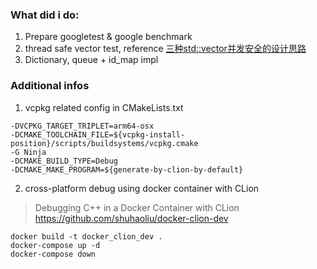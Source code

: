 ### What did i do:

1. Prepare googletest & google benchmark
2. thread safe vector test, reference [三种std::vector并发安全的设计思路](https://segmentfault.com/a/1190000041334904)
3. Dictionary, queue + id_map impl


### Additional infos

1. vcpkg related config in CMakeLists.txt

```shell
-DVCPKG_TARGET_TRIPLET=arm64-osx
-DCMAKE_TOOLCHAIN_FILE=${vcpkg-install-position}/scripts/buildsystems/vcpkg.cmake
-G Ninja
-DCMAKE_BUILD_TYPE=Debug
-DCMAKE_MAKE_PROGRAM=${generate-by-clion-by-default}
```

2. cross-platform debug using docker container with CLion

> Debugging C++ in a Docker Container with CLion https://github.com/shuhaoliu/docker-clion-dev

```shell
docker build -t docker_clion_dev .
docker-compose up -d
docker-compose down
```